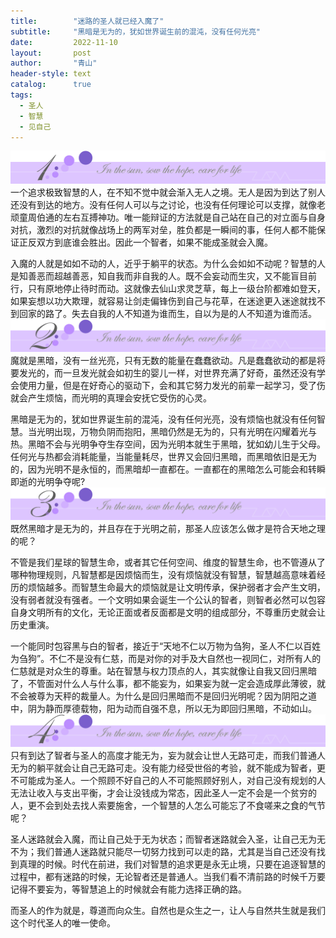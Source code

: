 ```yaml
---
title:        "迷路的圣人就已经入魔了"
subtitle:     "黑暗是无为的，犹如世界诞生前的混沌，没有任何光亮"
date:         2022-11-10
layout:       post
author:       "青山"
header-style: text
catalog:      true
tags:
  - 圣人
  - 智慧
  - 见自己
---
```


![](/img/cut/01.jpg)
一个追求极致智慧的人，在不知不觉中就会渐入无人之境。无人是因为到达了别人还没有到达的地方。没有任何人可以与之讨论，也没有任何理论可以支撑，就像老顽童周伯通的左右互搏神功。唯一能辩证的方法就是自己站在自己的对立面与自身对抗，激烈的对抗就像战场上的两军对垒，胜负都是一瞬间的事，任何人都不能保证正反双方到底谁会胜出。因此一个智者，如果不能成圣就会入魔。

入魔的人就是如如不动的人，近乎于躺平的状态。为什么会如如不动呢？智慧的人是知善恶而超越善恶，知自我而非自我的人。既不会妄动而生灾，又不能盲目前行，只有原地停止待时而动。这就像去仙山求灵芝草，每上一级台阶都难如登天，如果妄想以功大欺理，就容易让剑走偏锋伤到自己与花草，在迷途更入迷途就找不到回家的路了。失去自我的人不知道为谁而生，自以为是的人不知道为谁而活。
![](/img/cut/02.jpg)
魔就是黑暗，没有一丝光亮，只有无数的能量在蠢蠢欲动。凡是蠢蠢欲动的都是将要发光的，而一旦发光就会如初生的婴儿一样，对世界充满了好奇，虽然还没有学会使用力量，但是在好奇心的驱动下，会和其它努力发光的前辈一起学习，受了伤就会产生烦恼，而光明的真理会安抚它受伤的心灵。

黑暗是无为的，犹如世界诞生前的混沌，没有任何光亮，没有烦恼也就没有任何智慧。当光明出现，万物负阴而抱阳，黑暗仍然是无为的，只有光明在闪耀着光与热。黑暗不会与光明争夺生存空间，因为光明本就生于黑暗，犹如幼儿生于父母。任何光与热都会消耗能量，当能量耗尽，世界又会回归黑暗，而黑暗依旧是无为的，因为光明不是永恒的，而黑暗却一直都在。一直都在的黑暗怎么可能会和转瞬即逝的光明争夺呢?
![](/img/cut/03.jpg)
既然黑暗才是无为的，并且存在于光明之前，那圣人应该怎么做才是符合天地之理的呢？

不管是我们星球的智慧生命，或者其它任何空间、维度的智慧生命，也不管遵从了哪种物理规则，凡智慧都是因烦恼而生，没有烦恼就没有智慧，智慧越高意味着经历的烦恼越多。而智慧生命最大的烦恼就是让文明传承，保护弱者才会产生文明，没有弱者就没有强者。一个文明如果会诞生一个公认的智者，则智者必然可以包容自身文明所有的文化，无论正面或者反面都是文明的组成部分，不尊重历史就会让历史重演。

一个能同时包容黑与白的智者，接近于“天地不仁以万物为刍狗，圣人不仁以百姓为刍狗”。不仁不是没有仁慈，而是对你的对手及大自然也一视同仁，对所有人的仁慈就是对众生的尊重。站在智慧与权力顶点的人，其实就像让自我又回归黑暗了，不管面对什么人与什么事，都不能妄为，如果妄为就一定会造成厚此薄彼，就不会被尊为天秤的裁量人。为什么是回归黑暗而不是回归光明呢？因为阴阳之道中，阴为静而厚德载物，阳为动而自强不息，所以无为即回归黑暗，不动如山。
![](/img/cut/04.jpg)
只有到达了智者与圣人的高度才能无为，妄为就会让世人无路可走，而我们普通人无为的躺平就会让自己无路可走。没有能力经受世俗的考验，就不能成为智者，更不可能成为圣人。一个照顾不好自己的人不可能照顾好别人，对自己没有规划的人无法让收入与支出平衡，才会让没钱成为常态，因此圣人一定不会是一个贫穷的人，更不会到处去找人索要施舍，一个智慧的人怎么可能忘了不食嗟来之食的气节呢？

圣人迷路就会入魔，而让自己处于无为状态；而智者迷路就会入圣，让自己无为无不为；我们普通人迷路就只能尽一切努力找到可以走的路，尤其是当自己还没有找到真理的时候。时代在前进，我们对智慧的追求更是永无止境，只要在追逐智慧的过程中，都有迷路的时候，无论智者还是普通人。当我们看不清前路的时候千万要记得不要妄为，等智慧追上的时候就会有能力选择正确的路。

而圣人的作为就是，尊道而向众生。自然也是众生之一，让人与自然共生就是我们这个时代圣人的唯一使命。